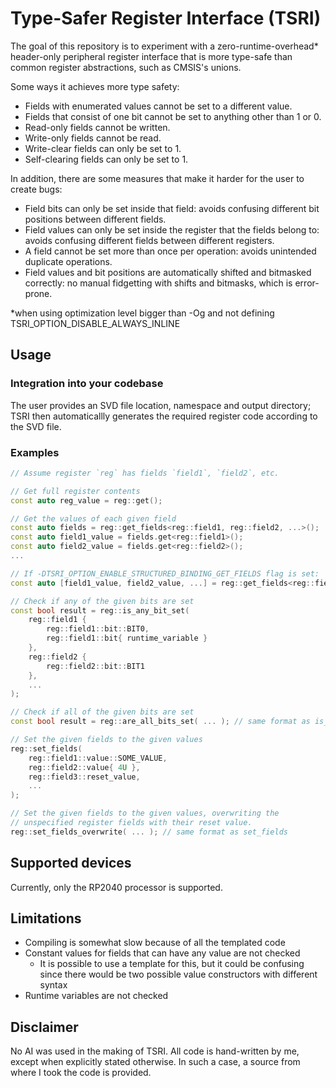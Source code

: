 # Type-Safer Register Interface (TSRI)

The goal of this repository is to experiment with a zero-runtime-overhead* header-only peripheral register interface that is more type-safe than common register abstractions, such as CMSIS's unions.

Some ways it achieves more type safety:
- Fields with enumerated values cannot be set to a different value.
- Fields that consist of one bit cannot be set to anything other than 1 or 0.
- Read-only fields cannot be written.
- Write-only fields cannot be read.
- Write-clear fields can only be set to 1.
- Self-clearing fields can only be set to 1.

In addition, there are some measures that make it harder for the user to create bugs:
- Field bits can only be set inside that field: avoids confusing different bit positions between different fields.
- Field values can only be set inside the register that the fields belong to: avoids confusing different fields between different registers.
- A field cannot be set more than once per operation: avoids unintended duplicate operations.
- Field values and bit positions are automatically shifted and bitmasked correctly: no manual fidgetting with shifts and bitmasks, which is error-prone.


*when using optimization level bigger than -Og and not defining TSRI_OPTION_DISABLE_ALWAYS_INLINE

## Usage

### Integration into your codebase
The user provides an SVD file location, namespace and output directory; TSRI then automaticallly generates the required register code according to the SVD file.

### Examples
```cpp
// Assume register `reg` has fields `field1`, `field2`, etc.

// Get full register contents
const auto reg_value = reg::get();

// Get the values of each given field
const auto fields = reg::get_fields<reg::field1, reg::field2, ...>();
const auto field1_value = fields.get<reg::field1>();
const auto field2_value = fields.get<reg::field2>();
...

// If -DTSRI_OPTION_ENABLE_STRUCTURED_BINDING_GET_FIELDS flag is set:
const auto [field1_value, field2_value, ...] = reg::get_fields<reg::field1, reg::field2, ...>();

// Check if any of the given bits are set
const bool result = reg::is_any_bit_set(
    reg::field1 {
        reg::field1::bit::BIT0,
        reg::field1::bit{ runtime_variable }
    },
    reg::field2 {
        reg::field2::bit::BIT1
    },
    ...
);

// Check if all of the given bits are set
const bool result = reg::are_all_bits_set( ... ); // same format as is_any_bit_set

// Set the given fields to the given values
reg::set_fields(
    reg::field1::value::SOME_VALUE,
    reg::field2::value{ 4U },
    reg::field3::reset_value,
    ...
);

// Set the given fields to the given values, overwriting the
// unspecified register fields with their reset value.
reg::set_fields_overwrite( ... ); // same format as set_fields

```


## Supported devices
Currently, only the RP2040 processor is supported.

## Limitations
- Compiling is somewhat slow because of all the templated code
- Constant values for fields that can have any value are not checked
  - It is possible to use a template for this, but it could be confusing since there would be two possible value constructors with different syntax
- Runtime variables are not checked

## Disclaimer
No AI was used in the making of TSRI. All code is hand-written by me, except when explicitly stated otherwise.
In such a case, a source from where I took the code is provided.
